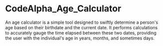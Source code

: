 # CodeAlpha_Age_Calculator
An age calculator is a simple tool designed to swiftly determine a person's age based on their birthdate and the current date. It performs calculations to accurately gauge the time elapsed between these two dates, providing the user with the individual's age in years, months, and sometimes days. 
